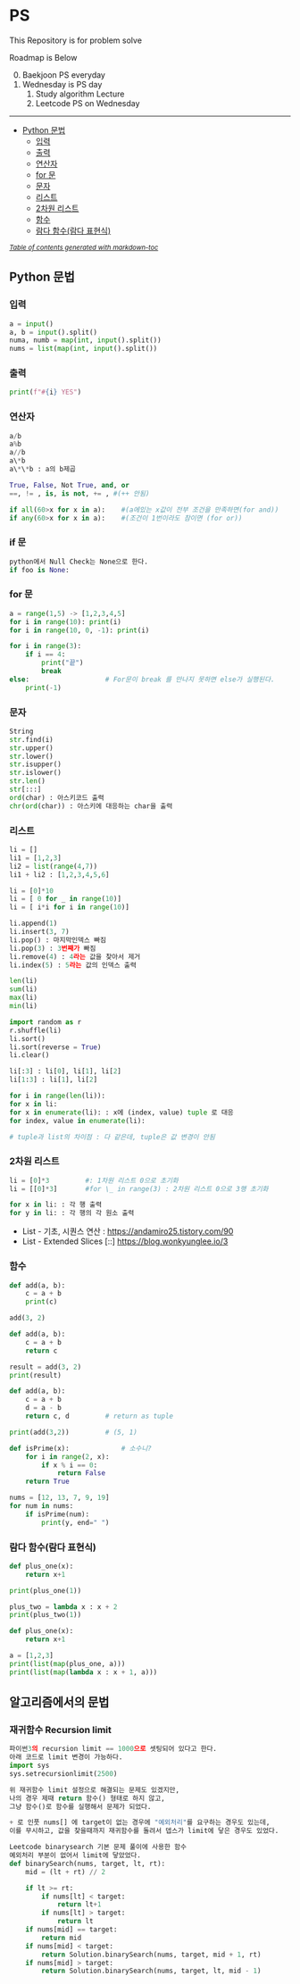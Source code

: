 # PS

This Repository is for problem solve

Roadmap is Below

0. Baekjoon PS everyday
1. Wednesday is PS day
   1. Study algorithm Lecture
   2. Leetcode PS on Wednesday

---

- [Python 문법](#python---)
  - [입력](#--)
  - [출력](#--)
  - [연산자](#---)
  - [for 문](#for--)
  - [문자](#--)
  - [리스트](#---)
  - [2차원 리스트](#2------)
  - [함수](#--)
  - [람다 함수(람다 표현식)](#-------------)

<small><i><a href='http://ecotrust-canada.github.io/markdown-toc/'>Table of contents generated with markdown-toc</a></i></small>

## Python 문법

### 입력

```py
a = input()
a, b = input().split()
numa, numb = map(int, input().split())
nums = list(map(int, input().split())
```

### 출력

```py
print(f"#{i} YES")
```

### 연산자

```py
a/b
a%b
a//b
a\*b
a\*\*b : a의 b제곱

True, False, Not True, and, or
==, != , is, is not, += , #(++ 안됨)

if all(60>x for x in a):    #(a에있는 x값이 전부 조건을 만족하면(for and))
if any(60>x for x in a):    #(조건이 1번이라도 참이면 (for or))
```

### if 문

```py
python에서 Null Check는 None으로 한다.
if foo is None:

```

### for 문

```py
a = range(1,5) -> [1,2,3,4,5]
for i in range(10): print(i)
for i in range(10, 0, -1): print(i)
```

```py
for i in range(3):
    if i == 4:
        print("끝")
        break
else:                   # For문이 break 를 만나지 못하면 else가 실행된다.
    print(-1)
```

### 문자

```py
String
str.find(i)
str.upper()
str.lower()
str.isupper()
str.islower()
str.len()
str[:::]
ord(char) : 아스키코드 출력
chr(ord(char)) : 아스키에 대응하는 char을 출력
```

### 리스트

```py
li = []
li1 = [1,2,3]
li2 = list(range(4,7))
li1 + li2 : [1,2,3,4,5,6]

li = [0]*10
li = [ 0 for _ in range(10)]
li = [ i*i for i in range(10)]

li.append(1)
li.insert(3, 7)
li.pop() : 마지막인덱스 빠짐
li.pop(3) : 3번째가 빠짐
li.remove(4) : 4라는 값을 찾아서 제거
li.index(5) : 5라는 값의 인덱스 출력

len(li)
sum(li)
max(li)
min(li)

import random as r
r.shuffle(li)
li.sort()
li.sort(reverse = True)
li.clear()

li[:3] : li[0], li[1], li[2]
li[1:3] : li[1], li[2]

for i in range(len(li)):
for x in li:
for x in enumerate(li): : x에 (index, value) tuple 로 대응
for index, value in enumerate(li):

# tuple과 list의 차이점 : 다 같은데, tuple은 값 변경이 안됨
```

### 2차원 리스트

```py
li = [0]*3         #: 1차원 리스트 0으로 초기화
li = [[0]*3]       #for \_ in range(3) : 2차원 리스트 0으로 3행 초기화

for x in li: : 각 행 출력
for y in li: : 각 행의 각 원소 출력
```

- List - 기초, 시퀀스 연산 : https://andamiro25.tistory.com/90
- List - Extended Slices [::] https://blog.wonkyunglee.io/3

### 함수

```python
def add(a, b):
    c = a + b
    print(c)

add(3, 2)
```

```py
def add(a, b):
    c = a + b
    return c

result = add(3, 2)
print(result)
```

```py
def add(a, b):
    c = a + b
    d = a - b
    return c, d         # return as tuple

print(add(3,2))         # (5, 1)
```

```py
def isPrime(x):             # 소수니?
    for i in range(2, x):
        if x % i == 0:
            return False
    return True

nums = [12, 13, 7, 9, 19]
for num in nums:
    if isPrime(num):
        print(y, end=" ")


```

### 람다 함수(람다 표현식)

```py
def plus_one(x):
    return x+1

print(plus_one(1))

```

```py
plus_two = lambda x : x + 2
print(plus_two(1))
```

```py
def plus_one(x):
    return x+1

a = [1,2,3]
print(list(map(plus_one, a)))
print(list(map(lambda x : x + 1, a)))

```

## 알고리즘에서의 문법

### 재귀함수 Recursion limit

```py
파이썬3의 recursion limit == 1000으로 셋팅되어 있다고 한다.
아래 코드로 limit 변경이 가능하다.
import sys
sys.setrecursionlimit(2500)
```

```py
위 재귀함수 limit 설정으로 해결되는 문제도 있겠지만,
나의 경우 제때 return 함수() 형태로 하지 않고,
그냥 함수()로 함수를 실행해서 문제가 되었다.

+ 로 인풋 nums[] 에 target이 없는 경우에 "예외처리"를 요구하는 경우도 있는데,
이를 무시하고, 값을 찾을때까지 재귀함수를 돌려서 뎁스가 limit에 닿은 경우도 있었다.
```

```py
Leetcode binarysearch 기본 문제 풀이에 사용한 함수
예외처리 부분이 없어서 limit에 닿았었다.
def binarySearch(nums, target, lt, rt):
    mid = (lt + rt) // 2

    if lt >= rt:
        if nums[lt] < target:
            return lt+1
        if nums[lt] > target:
            return lt
    if nums[mid] == target:
        return mid
    if nums[mid] < target:
        return Solution.binarySearch(nums, target, mid + 1, rt)
    if nums[mid] > target:
        return Solution.binarySearch(nums, target, lt, mid - 1)
```
